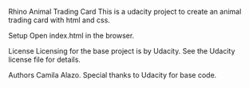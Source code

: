 Rhino Animal Trading Card
This is a udacity project to create an animal trading card with html and css.

Setup
Open index.html in the browser.

License
Licensing for the base project is by Udacity. See the Udacity license file for details.

Authors
Camila Alazo. Special thanks to Udacity for base code.
